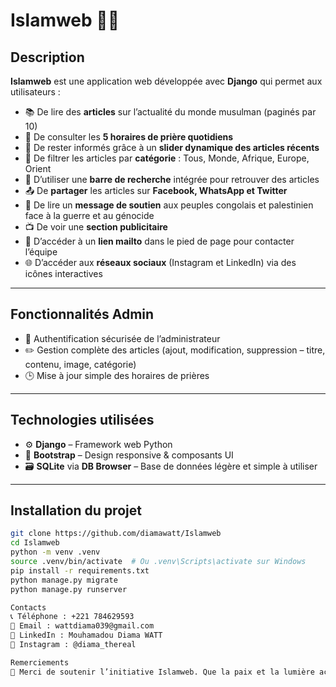 # Islamweb 🕌📖

## Description

**Islamweb** est une application web développée avec **Django** qui permet aux utilisateurs :

- 📚 De lire des **articles** sur l’actualité du monde musulman (paginés par 10)
- 🕋 De consulter les **5 horaires de prière quotidiens**
- 📰 De rester informés grâce à un **slider dynamique des articles récents**
- 🧭 De filtrer les articles par **catégorie** : Tous, Monde, Afrique, Europe, Orient
- 🔎 D’utiliser une **barre de recherche** intégrée pour retrouver des articles
- 📤 De **partager** les articles sur **Facebook, WhatsApp et Twitter**
- 📣 De lire un **message de soutien** aux peuples congolais et palestinien face à la guerre et au génocide
- 📺 De voir une **section publicitaire**
- 📩 D’accéder à un **lien mailto** dans le pied de page pour contacter l’équipe
- 🌐 D’accéder aux **réseaux sociaux** (Instagram et LinkedIn) via des icônes interactives

---

## Fonctionnalités Admin

- 🔐 Authentification sécurisée de l’administrateur
- ✏️ Gestion complète des articles (ajout, modification, suppression – titre, contenu, image, catégorie)
- 🕒 Mise à jour simple des horaires de prières

---

## Technologies utilisées

- ⚙️ **Django** – Framework web Python
- 🎨 **Bootstrap** – Design responsive & composants UI
- 🗃️ **SQLite** via **DB Browser** – Base de données légère et simple à utiliser

---

## Installation du projet

```bash
git clone https://github.com/diamawatt/Islamweb
cd Islamweb
python -m venv .venv
source .venv/bin/activate  # Ou .venv\Scripts\activate sur Windows
pip install -r requirements.txt
python manage.py migrate
python manage.py runserver

Contacts
📞 Téléphone : +221 784629593
📧 Email : wattdiama039@gmail.com
💼 LinkedIn : Mouhamadou Diama WATT
📸 Instagram : @diama_thereal

Remerciements
🙏 Merci de soutenir l’initiative Islamweb. Que la paix et la lumière accompagnent toutes les âmes opprimées à travers le monde.